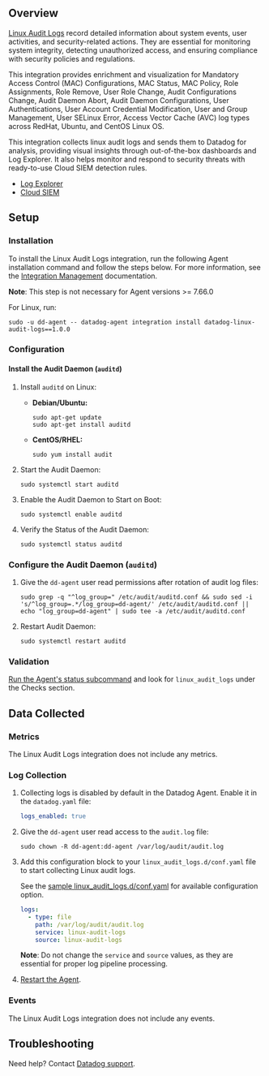## Overview

[Linux Audit Logs][3] record detailed information about system events, user activities, and security-related actions. They are essential for monitoring system integrity, detecting unauthorized access, and ensuring compliance with security policies and regulations.

This integration provides enrichment and visualization for Mandatory Access Control (MAC) Configurations, MAC Status, MAC Policy, Role Assignments, Role Remove, User Role Change, Audit Configurations Change, Audit Daemon Abort, Audit Daemon Configurations, User Authentications, User Account Credential Modification, User and Group Management, User SELinux Error, Access Vector Cache (AVC) log types across RedHat, Ubuntu, and CentOS Linux OS.

This integration collects linux audit logs and sends them to Datadog for analysis, providing visual insights through out-of-the-box dashboards and Log Explorer. It also helps monitor and respond to security threats with ready-to-use Cloud SIEM detection rules.

* [Log Explorer][4]
* [Cloud SIEM][5]

## Setup

### Installation

To install the Linux Audit Logs integration, run the following Agent installation command and follow the steps below. For more information, see the [Integration Management][6] documentation.

**Note**: This step is not necessary for Agent versions >= 7.66.0

For Linux, run:
  ```shell
  sudo -u dd-agent -- datadog-agent integration install datadog-linux-audit-logs==1.0.0
  ```

### Configuration

#### Install the Audit Daemon (`auditd`) 

1. Install `auditd` on Linux:
    - **Debian/Ubuntu:**

      ```shell
      sudo apt-get update
      sudo apt-get install auditd
      ```

    - **CentOS/RHEL:**

      ```shell
      sudo yum install audit
      ```

2. Start the Audit Daemon:

    ```shell
    sudo systemctl start auditd
    ```

3. Enable the Audit Daemon to Start on Boot:
    ```shell
    sudo systemctl enable auditd
    ```

4. Verify the Status of the Audit Daemon:
    ```shell
    sudo systemctl status auditd
    ```

### Configure the Audit Daemon (`auditd`)

1. Give the `dd-agent` user read permissions after rotation of audit log files:
    ```shell
    sudo grep -q "^log_group=" /etc/audit/auditd.conf && sudo sed -i 's/^log_group=.*/log_group=dd-agent/' /etc/audit/auditd.conf || echo "log_group=dd-agent" | sudo tee -a /etc/audit/auditd.conf
    ```

2. Restart Audit Daemon:
    ```shell
    sudo systemctl restart auditd
    ```

### Validation

[Run the Agent's status subcommand][8] and look for `linux_audit_logs` under the Checks section.

## Data Collected

### Metrics

The Linux Audit Logs integration does not include any metrics.

### Log Collection

1. Collecting logs is disabled by default in the Datadog Agent. Enable it in the `datadog.yaml` file:

   ```yaml
   logs_enabled: true
   ```

2. Give the `dd-agent` user read access to the `audit.log` file:

    ```shell
    sudo chown -R dd-agent:dd-agent /var/log/audit/audit.log
    ```

3. Add this configuration block to your `linux_audit_logs.d/conf.yaml` file to start collecting Linux audit logs.

   See the [sample linux_audit_logs.d/conf.yaml][7] for available configuration option.

   ```yaml
   logs:
     - type: file
       path: /var/log/audit/audit.log
       service: linux-audit-logs
       source: linux-audit-logs
   ```
   **Note**: Do not change the `service` and `source` values, as they are essential for proper log pipeline processing.

4. [Restart the Agent][2].

### Events

The Linux Audit Logs integration does not include any events.

## Troubleshooting

Need help? Contact [Datadog support][1].

[1]: https://docs.datadoghq.com/help/
[2]: https://docs.datadoghq.com/agent/guide/agent-commands/#start-stop-and-restart-the-agent
[3]: https://linux.org/
[4]: https://docs.datadoghq.com/logs/explorer/
[5]: https://www.datadoghq.com/product/cloud-siem/
[6]: https://docs.datadoghq.com/agent/guide/integration-management/?tab=linux#install
[7]: https://github.com/DataDog/integrations-core/blob/master/linux_audit_logs/datadog_checks/linux_audit_logs/data/conf.yaml.example
[8]: https://docs.datadoghq.com/agent/guide/agent-commands/#agent-status-and-information
